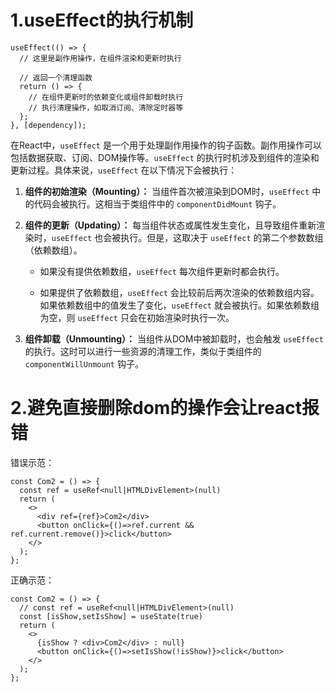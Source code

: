 # 1.useEffect的执行机制

```tsx
useEffect(() => {
  // 这里是副作用操作，在组件渲染和更新时执行
  
  // 返回一个清理函数
  return () => {
    // 在组件更新时的依赖变化或组件卸载时执行
    // 执行清理操作，如取消订阅、清除定时器等
  };
}, [dependency]);
```

在React中，`useEffect` 是一个用于处理副作用操作的钩子函数。副作用操作可以包括数据获取、订阅、DOM操作等。`useEffect` 的执行时机涉及到组件的渲染和更新过程。具体来说，`useEffect` 在以下情况下会被执行：

1. **组件的初始渲染（Mounting）：** 当组件首次被渲染到DOM时，`useEffect` 中的代码会被执行。这相当于类组件中的 `componentDidMount` 钩子。
2. **组件的更新（Updating）：** 每当组件状态或属性发生变化，且导致组件重新渲染时，`useEffect` 也会被执行。但是，这取决于 `useEffect` 的第二个参数数组（依赖数组）。

    - 如果没有提供依赖数组，`useEffect` 每次组件更新时都会执行。
    
    - 如果提供了依赖数组，`useEffect` 会比较前后两次渲染的依赖数组内容。如果依赖数组中的值发生了变化，`useEffect` 就会被执行。如果依赖数组为空，则 `useEffect` 只会在初始渲染时执行一次。
3. **组件卸载（Unmounting）：** 当组件从DOM中被卸载时，也会触发 `useEffect` 的执行。这时可以进行一些资源的清理工作，类似于类组件的 `componentWillUnmount` 钩子。



# 2.避免直接删除dom的操作会让react报错

错误示范：

```tsx
const Com2 = () => {
  const ref = useRef<null|HTMLDivElement>(null)
  return (
    <>
      <div ref={ref}>Com2</div>
      <button onClick={()=>ref.current && ref.current.remove()}>click</button>
    </>
  );
};
```

正确示范：

```tsx
const Com2 = () => {
  // const ref = useRef<null|HTMLDivElement>(null)
  const [isShow,setIsShow] = useState(true)
  return (
    <>
      {isShow ? <div>Com2</div> : null}
      <button onClick={()=>setIsShow(!isShow)}>click</button>
    </>
  );
};
```

